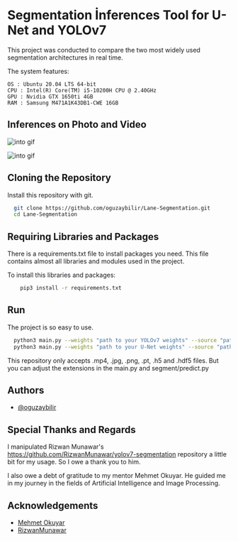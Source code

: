 

# Segmentation İnferences Tool for U-Net and YOLOv7

This project was conducted to compare the two most widely used segmentation architectures in real time.

The system features:

    OS : Ubuntu 20.04 LTS 64-bit 
    CPU : Intel(R) Core(TM) i5-10200H CPU @ 2.40GHz
    GPU : Nvidia GTX 1650ti 4GB
    RAM : Samsung M471A1K43DB1-CWE 16GB

## Inferences on Photo and Video

![into gif](https://github.com/oguzaybilir/YOLOv7-Predict-with-UI/blob/main/gif/fotograf.gif)

![into gif](https://github.com/oguzaybilir/YOLOv7-Predict-with-UI/blob/main/gif/video.gif)


## Cloning the Repository

Install this repository with git.

```bash
  git clone https://github.com/oguzaybilir/Lane-Segmentation.git
  cd Lane-Segmentation
```

## Requiring Libraries and Packages

There is a requirements.txt file to install packages you need. This file contains almost all libraries and modules used in the project.

To install this libraries and packages:

```bash
    pip3 install -r requirements.txt
```

## Run 
The project is so easy to use.
```bash
  python3 main.py --weights "path to your YOLOv7 weights" --source "path to your photo or video"
  python3 main.py --weights "path to your U-Net weights" --source "path to your photo or video"
```
This repository only accepts .mp4, .jpg, .png, .pt, .h5 and .hdf5 files. But you can adjust the extensions in the main.py and segment/predict.py

## Authors

- [@oguzaybilir](https://github.com/oguzaybilir)

## Special Thanks and Regards

I manipulated Rizwan Munawar's https://github.com/RizwanMunawar/yolov7-segmentation repository a little bit for my usage. So I owe a thank you to him.

I also owe a debt of gratitude to my mentor Mehmet Okuyar. He guided me in my journey in the fields of Artificial Intelligence and Image Processing.

## Acknowledgements

 - [Mehmet Okuyar](https://github.com/MehmetOKUYAR)
 - [RizwanMunawar](https://github.com/RizwanMunawar/yolov7-segmentation)
